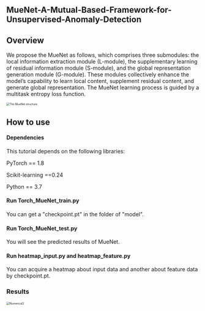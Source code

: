 ## MueNet-A-Mutual-Based-Framework-for-Unsupervised-Anomaly-Detection

## Overview

We propose the MueNet as follows, which comprises three submodules: the local information extraction module (L-module), the supplementary learning of residual information module (S-module), and the global representation generation module (G-module). These modules collectively enhance the model’s capability to learn local content, supplement residual content, and generate global representation. The MueNet learning process is guided by a multitask entropy loss function. 

<img src="https://github.com/123ruan/MueNet-A-Mutual-Based-Framework-for-Unsupervised-Anomaly-Detection/blob/main/img/MueNet5.png/MueNet5.png" alt="The MueNet structure." style="zoom:50%;" />



## How to use

#### Dependencies

This tutorial depends on the following libraries:

PyTorch == 1.8

Scikit-learning ==0.24

Python == 3.7

#### Run Torch_MueNet_train.py

You can get a "checkpoint.pt" in the folder of "model".

#### Run Torch_MueNet_test.py

You will see the predicted results of MueNet.

#### Run heatmap_input.py and heatmap_feature.py

You can acquire a heatmap about input data and another about feature data by checkpoint.pt. 

### Results

<img src="[D:\Desktop\论文\PAMI\code_to_github](https://github.com/123ruan/MueNet-A-Mutual-Based-Framework-for-Unsupervised-Anomaly-Detection/blob/main/img/MueNet5.png)https://github.com/123ruan/MueNet-A-Mutual-Based-Framework-for-Unsupervised-Anomaly-Detection/blob/main/img/MueNet5.png/Numerical2.png" alt="Numerical2" style="zoom:50%;" />

